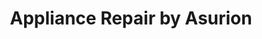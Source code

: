 ---
title: "Appliance Repair by Asurion"
url: /houston/appliance-repair-by-asurion/
shop: appliance
---